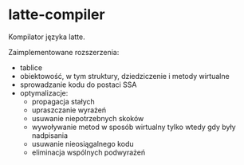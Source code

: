 # latte-compiler
Kompilator języka latte.

Zaimplementowane rozszerzenia:
- tablice
- obiektowość, w tym struktury, dziedziczenie i metody wirtualne
- sprowadzanie kodu do postaci SSA
- optymalizacje:
    - propagacja stałych
    - upraszczanie wyrażeń
    - usuwanie niepotrzebnych skoków
    - wywoływanie metod w sposób wirtualny tylko wtedy gdy były nadpisania
    - usuwanie nieosiągalnego kodu
    - eliminacja wspólnych podwyrażeń